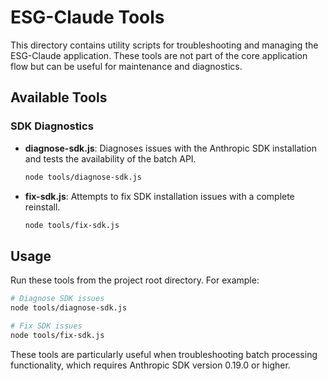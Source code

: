 # ESG-Claude Tools

This directory contains utility scripts for troubleshooting and managing the ESG-Claude application. These tools are not part of the core application flow but can be useful for maintenance and diagnostics.

## Available Tools

### SDK Diagnostics

- **diagnose-sdk.js**: Diagnoses issues with the Anthropic SDK installation and tests the availability of the batch API.
  ```bash
  node tools/diagnose-sdk.js
  ```

- **fix-sdk.js**: Attempts to fix SDK installation issues with a complete reinstall.
  ```bash
  node tools/fix-sdk.js
  ```

## Usage

Run these tools from the project root directory. For example:

```bash
# Diagnose SDK issues
node tools/diagnose-sdk.js

# Fix SDK issues
node tools/fix-sdk.js
```

These tools are particularly useful when troubleshooting batch processing functionality, which requires Anthropic SDK version 0.19.0 or higher.
